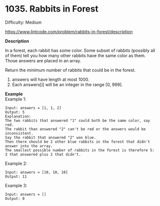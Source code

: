 # 1035. Rabbits in Forest

Difficulty: Medium

https://www.lintcode.com/problem/rabbits-in-forest/description

**Description**  

In a forest, each rabbit has some color. Some subset of rabbits (possibly all of them) tell you how many other rabbits have the same color as them. Those answers are placed in an array.

Return the minimum number of rabbits that could be in the forest.

1. answers will have length at most 1000.
2. Each answers[i] will be an integer in the range [0, 999].

**Example**  
Example 1:
```
Input: answers = [1, 1, 2]
Output: 5
Explanation:
The two rabbits that answered "1" could both be the same color, say red.
The rabbit than answered "2" can't be red or the answers would be inconsistent.
Say the rabbit that answered "2" was blue.
Then there should be 2 other blue rabbits in the forest that didn't answer into the array.
The smallest possible number of rabbits in the forest is therefore 5: 3 that answered plus 2 that didn't.
```
Example 2:
```
Input: answers = [10, 10, 10]
Output: 11
```
Example 3:
```
Input: answers = []
Output: 0
```
